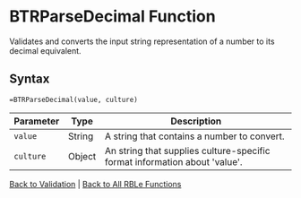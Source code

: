# BTRParseDecimal Function

Validates and converts the input string representation of a number to its decimal equivalent.

## Syntax

```excel
=BTRParseDecimal(value, culture)
```

Parameter | Type | Description
---|---|---
`value` | String | A string that contains a number to convert.
`culture` | Object | An string that supplies culture-specific format information about 'value'.

[Back to Validation](RBLeValidation.md) | [Back to All RBLe Functions](RBLe.md#function-documentation)